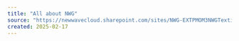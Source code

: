 ```yaml
---
title: "All about NWG"
source: "https://newwavecloud.sharepoint.com/sites/NWG-EXTPMOM3NWGTextilesid-857/Delade%20dokument/Forms/Expanded%20folders.aspx?e=5%3A16ddc04adca84f2b971c599ff510d9ba&sharingv2=true&fromShare=true&at=9&CID=6996116e%2D2aeb%2D49e6%2D9555%2D3bef705d9aeb&FolderCTID=0x012000C95E3E53A5D15745A57F86BC8AD48634&id=%2Fsites%2FNWG%2DEXTPMOM3NWGTextilesid%2D857%2FDelade%20dokument%2FGeneral%20files%2F01%20Pre%2DSales%20Content&viewid=cec9e5ef%2De109%2D4595%2Da445%2Dabc812f7e1ee"
created: 2025-02-17
---
```

